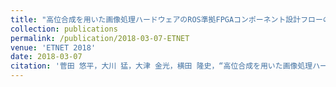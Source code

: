 ```yaml
---
title: "高位合成を用いた画像処理ハードウェアのROS準拠FPGAコンポーネント設計フローの検討"
collection: publications
permalink: /publication/2018-03-07-ETNET
venue: 'ETNET 2018'
date: 2018-03-07
citation: '菅田 悠平，大川 猛，大津 金光，横田 隆史，“高位合成を用いた画像処理ハードウェアのROS準拠FPGAコンポーネント設計フローの検討”，情報処理学会 第222回ARC・第183回SLDM・第47回EMB合同研究発表会, 2018年3月7日.'
---
```

